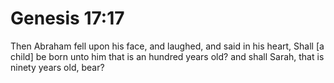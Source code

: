 # Genesis 17:17

Then Abraham fell upon his face, and laughed, and said in his heart, Shall [a child] be born unto him that is an hundred years old? and shall Sarah, that is ninety years old, bear?